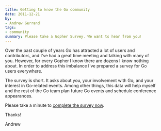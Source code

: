 ```yaml
---
title: Getting to know the Go community
date: 2011-12-21
by:
- Andrew Gerrand
tags:
- community
summary: Please take a Gopher Survey. We want to hear from you!
---
```



Over the past couple of years Go has attracted a lot of users and contributors,
and I've had a great time meeting and talking with many of you.
However, for every Gopher I know there are dozens I know nothing about.
In order to address this imbalance I've prepared a survey for Go users everywhere.

The survey is short. It asks about you, your involvement with Go,
and your interest in Go-related events.
Among other things, this data will help myself and the rest of the Go team
plan future Go events and schedule conference appearances.

Please take a minute to [complete the survey now](https://docs.google.com/spreadsheet/viewform?hl=en_US&formkey=dFdxOTU1Mm92VFA3eHdkekFPamJjUnc6MQ#gid=0).

Thanks!

Andrew

